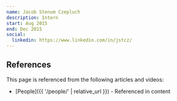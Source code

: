 ```yaml
---
name: Jacob Stenum Czepluch
description: Intern
start: Aug 2015
end: Dec 2015
social:
  linkedin: https://www.linkedin.com/in/jstcz/
---
```


## References

This page is referenced from the following articles and videos:

- [People]({{ '/people/' | relative_url }}) - Referenced in content